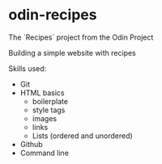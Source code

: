 # odin-recipes
The ´Recipes´ project from the Odin Project

Building a simple website with recipes

Skills used:
* Git
* HTML basics 
    * boilerplate
    * style tags
    * images
    * links
    * Lists (ordered and unordered)
* Github
* Command line
